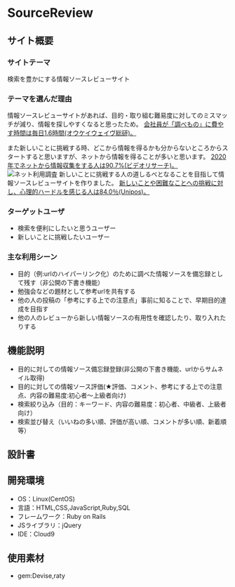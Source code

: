 # SourceReview

## サイト概要

### サイトテーマ
検索を豊かにする情報ソースレビューサイト

### テーマを選んだ理由
情報ソースレビューサイトがあれば、目的・取り組む難易度に対してのミスマッチが減り、情報を探しやすくなると思ったため。
[会社員が「調べもの」に費やす時間は毎日1.6時間(オウケイウェイヴ総研)。](https://it.impress.co.jp/articles/-/17720)

また新しいことに挑戦する時、どこから情報を得るかも分からないところからスタートすると思いますが、ネットから情報を得ることが多いと思います。
[2020年でネットから情報収集をする人は90.7%(ビデオリサーチ)。](https://news.mynavi.jp/article/20210311-1796912/#:~:text=%E3%82%A4%E3%83%B3%E3%82%BF%E3%83%BC%E3%83%8D%E3%83%83%E3%83%88%E3%81%A7%E6%83%85%E5%A0%B1%E5%8F%8E%E9%9B%86%E3%82%92,90.7%25%E3%81%A8%E3%81%AA%E3%81%A3%E3%81%A6%E3%81%84%E3%82%8B%E3%80%82)
![ネット利用調査](https://user-images.githubusercontent.com/98869960/166462776-e644ba93-d0b6-454e-a2c8-7f47e7d02cdc.png)
新しいことに挑戦する人の道しるべとなることを目指して情報ソースレビューサイトを作りました。
[新しいことや困難なことへの挑戦に対し、心理的ハードルを感じる人は84.0％(Unipos)。](https://b2b-ch.infomart.co.jp/news/detail.page?IMNEWS1=1477405)


### ターゲットユーザ
- 検索を便利にしたいと思うユーザー
- 新しいことに挑戦したいユーザー

### 主な利用シーン
- 目的（例:urlのハイパーリンク化）のために調べた情報ソースを備忘録として残す（非公開の下書き機能）
- 勉強会などの題材として参考urlを共有する
- 他の人の投稿の「参考にする上での注意点」事前に知ることで、早期目的達成を目指す
- 他の人のレビューから新しい情報ソースの有用性を確認したり、取り入れたりする

## 機能説明
- 目的に対しての情報ソース備忘録登録(非公開の下書き機能、urlからサムネイル取得)
- 目的に対しての情報ソース評価(★評価、コメント、参考にする上での注意点、内容の難易度:初心者～上級者向け)
- 検索絞り込み（目的：キーワード、内容の難易度：初心者、中級者、上級者向け）
- 検索並び替え（いいねの多い順、評価が高い順、コメントが多い順、新着順等）

## 設計書


## 開発環境
- OS：Linux(CentOS)
- 言語：HTML,CSS,JavaScript,Ruby,SQL
- フレームワーク：Ruby on Rails
- JSライブラリ：jQuery
- IDE：Cloud9

## 使用素材
- gem:Devise,raty